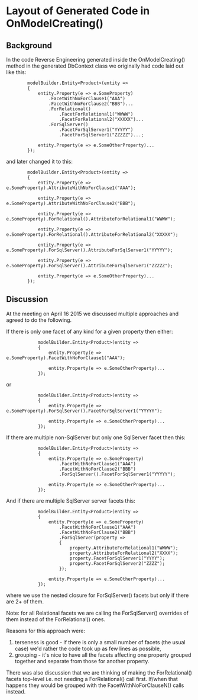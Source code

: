 # Layout of Generated Code in OnModelCreating()

## Background

In the code Reverse Engineering generated inside the OnModelCreating() method in the generated DbContext class we originally had code laid out like this:

            modelBuilder.Entity<Product>(entity =>
            {
                entity.Property(e => e.SomeProperty)
                    .FacetWithNoForClause1("AAA")
                    .FacetWithNoForClause2("BBB")...
                    .ForRelational()
                        .FacetForRelational1("WWWW")
                        .FacetForRelational2("XXXXX")...
                    .ForSqlServer()
                        .FacetForSqlServer1("YYYYY")
                        .FacetForSqlServer1("ZZZZZ")...;

                entity.Property(e => e.SomeOtherProperty)...
            });

and later changed it to this:

            modelBuilder.Entity<Product>(entity =>
            {
                entity.Property(e => e.SomeProperty).AttributeWithNoForClause1("AAA");

                entity.Property(e => e.SomeProperty).AttributeWithNoForClause2("BBB");

                entity.Property(e => e.SomeProperty).ForRelational().AttributeForRelational1("WWWW");

                entity.Property(e => e.SomeProperty).ForRelational().AttributeForRelational2("XXXXX");

                entity.Property(e => e.SomeProperty).ForSqlServer().AttributeForSqlServer1("YYYYY");

                entity.Property(e => e.SomeProperty).ForSqlServer().AttributeForSqlServer1("ZZZZZ");

                entity.Property(e => e.SomeOtherProperty)...
            });

## Discussion

At the meeting on April 16 2015 we discussed multiple approaches and agreed to do the following.

If there is only one facet of any kind for a given property then either:

```
            modelBuilder.Entity<Product>(entity =>
            {
                entity.Property(e => e.SomeProperty).FacetWithNoForClause1("AAA");

                entity.Property(e => e.SomeOtherProperty)...
            });
```

or

```
            modelBuilder.Entity<Product>(entity =>
            {
                entity.Property(e => e.SomeProperty).ForSqlServer().FacetForSqlServer1("YYYYY");

                entity.Property(e => e.SomeOtherProperty)...
            });
```

If there are multiple non-SqlServer but only one SqlServer facet then this:

```
            modelBuilder.Entity<Product>(entity =>
            {
                entity.Property(e => e.SomeProperty)
                    .FacetWithNoForClause1("AAA")
                    .FacetWithNoForClause2("BBB")
                    .ForSqlServer().FacetForSqlServer1("YYYYY");

                entity.Property(e => e.SomeOtherProperty)...
            });
```

And if there are multiple SqlServer server facets this:
```
            modelBuilder.Entity<Product>(entity =>
            {
                entity.Property(e => e.SomeProperty)
                    .FacetWithNoForClause1("AAA")
                    .FacetWithNoForClause2("BBB")
                    .ForSqlServer(property =>
                    {
                        property.AttributeForRelational1("WWWW");
                        property.AttributeForRelational2("XXXX");
                        property.FacetForSqlServer1("YYYY");
                        property.FacetForSqlServer2("ZZZZ");
                    });

                entity.Property(e => e.SomeOtherProperty)...
            });
```

where we use the nested closure for ForSqlServer() facets but only if there are 2+ of them.

Note: for all Relational facets we are calling the ForSqlServer() overrides of them instead of the ForRelational() ones. 

Reasons for this approach were:
1) terseness is good - if there is only a small number of facets (the usual case) we'd rather the code took up as few lines as possible,
2) grouping - it's nice to have all the facets affecting one property grouped together and separate from those for another property.

There was also discussion that we are thinking of making the ForRelational() facets top-level i.e. not needing a ForRelational() call first. If/when that happens they would be grouped with the FacetWithNoForClauseN() calls instead.


